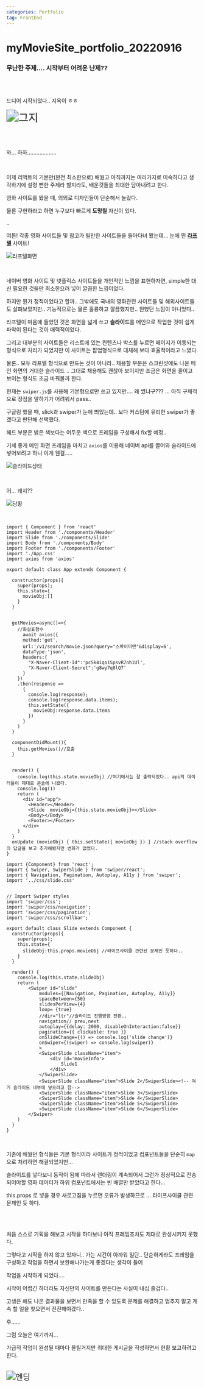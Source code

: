 ```yaml
---
categories: Portfolio	
tag: FrontEnd
---
```




<h1>myMovieSite_portfolio_20220916</h1>

<h3>무난한 주제.... 시작부터 어려운 난제??</h3>

<br><br>

드디어 시작되었다.. 지옥이 ㅎㅎ<br>

  <img src="../../images/2022-09-16/그지.png" alt="그지" style="zoom:200%;" />

<br><br>

와... 하하...................<br>

<br>

이제 리액트의 기본만(완전 최소한으로) 배웠고 아직까지는 여러가지로 미숙하다고 생각하기에 설령 뻔한 주제라 할지라도, 배운것들을 최대한 담아내려고 한다. <br>

영화 사이트를 봤을 때, 의외로 디자인들이 단순해서 놀랐다. <br>

물론 구현하라고 하면 누구보다 빠르게 **도망칠** 자신이 있다. <br>

..<br>

여튼! 각종 영화 사이트들 및 참고가 될만한 사이트들을 돌아다녀 봤는데... 눈에 띈 **<a href="https://laftel.net/">라프텔</a>** 사이트!<br>

![라프텔화면](../../images/2022-09-16/라프텔화면.png)

<br>

네이버 영화 사이트 및 넷플릭스 사이트들을 개인적인 느낌을 표현하자면, simple한 대신 필요한 것들만 최소한으러 넣어 깔끔한 느낌이었다.<br>

하지만 뭔가 정적이었다고 할까.. 그밖에도 국내의 영화관련 사이트들 및 해외사이트들도 살펴보았지만.. 기능적으로는 물론 훌륭하고 깔끔했지만.. 원했던 느낌이 아니었다.. <br>

라프텔이 마음에 들었던 것은 화면을 넓게 쓰고 **슬라이드**를 메인으로 작업한 것이 쉽게 파악이 된다는 것이 매력적이었다.<br>

그리고 대부분의 사이트들은 리스트에 있는 컨텐츠나 박스를 누르면 페이지가 이동되는 형식으로 처리가 되었지만 이 사이트는 팝업형식으로 대체해 보다 효율적이라고 느꼈다.<br>

물론.. 모두 라프텔 형식으로 만드는 것이 아니라.. 채용할 부분은 스크린샷에도 나온 메인 화면의 거대한 슬라이드 .. 그대로 채용해도 괜찮아 보이지만 조금은 화면을 줄이고 보이는 형식도 조금 바꿔볼까 한다.<br>

현재는 `swiper.js`를 사용해 기본형으로만 쓰고 있지만.... 왜 썼냐구??? ... 아직 구체적으로 장점을 말하기가 어려워서 pass.. <br>

구글링 했을 때, slick과 swiper가 눈에 띄었는데.. 보다 커스텀에 유리한 swiper가 좋겠다고 판단해 선택했다.<br>

헤드 부분은 밝은 색보다는 어두운 색으로 프레임을 구성해서 fix할 예정.. <br>

기세 좋게 메인 화면 프레임을 마치고 `axios`를 이용해 네이버 api를 끌어와 슬라이드에 넣어보려고 하니 이게 웬걸.....<br>

![슬라이드상태](../../images/2022-09-16/슬라이드상태.png)

<br>

어... 왜지??<br>

![당황](../../images/2022-09-16/당황.gif)

<br>

```react
import { Component } from 'react'
import Header from './components/Header'
import Slide from './components/Slide'
import Body from './components/Body'
import Footer from './components/Footer'
import './App.css'
import axios from 'axios'

export default class App extends Component {

  constructor(props){
    super(props);
    this.state={
      movieObj:[]
    }
  }


  getMovies=async()=>{
    //화살표함수
      await axios({
      method:'get',
      url:'/v1/search/movie.json?query="스파이더맨"&display=6',
      dataType:'json',
      headers:{
        "X-Naver-Client-Id":'pcSk4iqo1SpsvR7nh1Ul',
        "X-Naver-Client-Secret":'g8wy7q0lQ7'
      }
    })
    .then(response => 
      {
        console.log(response);
        console.log(response.data.items);
        this.setState({
          movieObj:response.data.items
        })
      }
    )
  }

  componentDidMount(){
    this.getMovies()//호출
  }


  render() {
    console.log(this.state.movieObj) //여기에서는 잘 출력되었다.. api의 데이터들이 제대로 콘솔에 나왔다.
    console.log(1)
    return (
      <div id="app">
        <Header></Header>
        <Slide  movieObj={this.state.movieObj}></Slide>
        <Body></Body>
        <Footer></Footer>
      </div>
    )
  }
  onUpdate (movieObj) { this.setState({ movieObj }) } //stack overflow의 답글을 보고 추가해봤지만 변화가 없었다. 
}

```

```react
import {Component} from 'react';
import { Swiper, SwiperSlide } from 'swiper/react';
import { Navigation, Pagination, Autoplay, A11y } from 'swiper';
import '../css/slide.css'


// Import Swiper styles
import 'swiper/css';
import 'swiper/css/navigation';
import 'swiper/css/pagination';
import 'swiper/css/scrollbar';  

export default class Slide extends Component {
  constructor(props){
    super(props);
    this.state={
      slideObj:this.props.movieObj //라이프사이클 관련된 문제인 듯하다..
    }
  }

  render() {
    console.log(this.state.slideObj)
    return (
        <Swiper id="slide"
            modules={[Navigation, Pagination, Autoplay, A11y]}
            spaceBetween={50}
            slidesPerView={4}
            loop= {true}
            //dir="ltr"//슬라이드 진행방향 전환.. 
            navigation// prev,next
            autoplay={{delay: 2000, disableOnInteraction:false}}
            pagination={{ clickable: true }}
            onSlideChange={() => console.log('slide change')}
            onSwiper={(swiper) => console.log(swiper)}
            >
            <SwiperSlide className="item">
                <div id='movieInfo'>
                    Slide1
                </div>
            </SwiperSlide>
            <SwiperSlide className="item">Slide 2</SwiperSlide><!-- 여기 슬라이드 내부에 넣으려고 함-->
            <SwiperSlide className="item">Slide 3</SwiperSlide>
            <SwiperSlide className="item">Slide 4</SwiperSlide>
            <SwiperSlide className="item">Slide 5</SwiperSlide>
            <SwiperSlide className="item">Slide 6</SwiperSlide>
        </Swiper>
    )
  }
}
```

<br>

기존에 배웠던 형식들은 기본 형식이라 사이트가 정적이었고 컴포넌트들을 단순히 `map`으로 처리하면 해결되었지만...<br>

슬라이드를 넣다보니 동작이 됨에 따라서 렌더링이 계속되어서 그런가 정상적으로 전송되어야할 영화 데이터가 하위 컴포넌트에서는 빈 배열만 받았다고 한다...<br>

this.props 로 넣을 경우 새로고침을 누르면 오류가 발생하므로 ... 라이프사이클 관련 문제인 듯 하다. <br>

<br><br>

처음 스스로 기획을 해보고 시작을 하다보니 아직 프레임조차도 제대로 완성시키지 못했다.<br>

그렇다고 시작을 하지 않고 있자니.. 가는 시간이 아까워 일단.. 단순하게라도 프레임을 구성하고 작업을 하면서 보완해나가는게 좋겠다는 생각이 들어 <br>

작업을 시작하게 되었다....<br>

시작이 어렵긴 하더라도 자신만의 사이트를 만든다는 사실이 내심 즐겁다.. <br>

고생은 해도 나온 결과물을 보면서 만족을 할 수 있도록 문제를 해결하고 멈추지 말고 계속 할 일을 찾으면서 전진해야겠다.. <br>

후...... <br>

그럼 오늘은 여기까지...<br>

가급적 작업이 완성될 때마다 올릴거지만 최대한 게시글을 작성하면서 현황 보고하려고 한다. <br><br>

<img src="../../images/2022-09-16/엔딩.png" alt="엔딩" style="zoom:150%;" />



